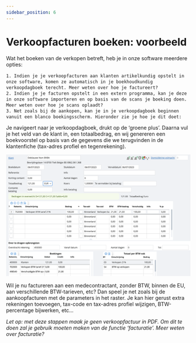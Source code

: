 ```yaml
---
sidebar_position: 6
---
```


# Verkoopfacturen boeken: voorbeeld


Wat het boeken van de verkopen betreft, heb je in onze software meerdere opties: 

    1. Indien je je verkoopfacturen aan klanten artikelkundig opstelt in onze software, komen ze automatisch in je boekhoudkundig verkoopdagboek terecht. Meer weten over hoe je factureert? 
    2. Indien je je facturen opstelt in een extern programma, kan je deze in onze software importeren en op basis van de scans je boeking doen. Meer weten over hoe je scans oplaadt? 
    3. Net zoals bij de aankopen, kan je in je verkoopdagboek beginnen vanuit een blanco boekingsscherm. Hieronder zie je hoe je dit doet: 

Je navigeert naar je verkoopdagboek, drukt op de ‘groene plus’. Daarna vul je het veld van de klant in, een totaalbedrag, en wij genereren een boekvoorstel op basis van de gegevens die we terugvinden in de klantenfiche (tax-adres profiel en tegenrekening).

![alt text](../../../../resources/documentboeken/image-18.png)

Wil je nu factureren aan een medecontractant, zonder BTW, binnen de EU, aan verschillende BTW-tarieven, etc? Dan speel je net zoals bij de aankoopfacturen met de parameters in het raster. Je kan hier gerust extra rekeningen toevoegen, tax-code en tax-adres profiel wijzigen, BTW-percentage bijwerken, etc… 

*Let op: met deze stappen maak je geen verkoopfactuur in PDF. Om dit te doen zal je gebruik moeten maken van de functie ‘facturatie’. Meer weten over facturatie?*